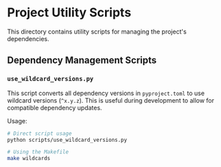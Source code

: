 # Project Utility Scripts

This directory contains utility scripts for managing the project's dependencies.

## Dependency Management Scripts

### `use_wildcard_versions.py`

This script converts all dependency versions in `pyproject.toml` to use wildcard versions (`^x.y.z`).
This is useful during development to allow for compatible dependency updates.

Usage:
```bash
# Direct script usage
python scripts/use_wildcard_versions.py

# Using the Makefile
make wildcards
